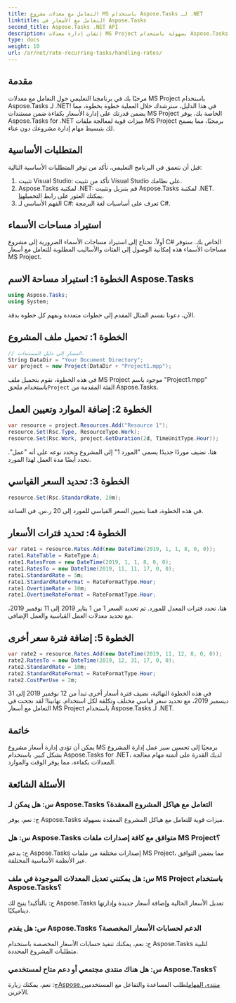 ```yaml
---
title: التعامل مع معدلات مشروع MS باستخدام Aspose.Tasks لـ .NET
linktitle: التعامل مع الأسعار في Aspose.Tasks
second_title: Aspose.Tasks .NET API
description: إتقان إدارة معدلات MS Project بسهولة باستخدام Aspose.Tasks لـ .NET. أتمتة المهام بكفاءة لسير عمل المشروع بشكل أكثر سلاسة.
type: docs
weight: 10
url: /ar/net/rate-recurring-tasks/handling-rates/
---
```

## مقدمة
مرحبًا بك في برنامجنا التعليمي حول التعامل مع معدلات MS Project باستخدام Aspose.Tasks لـ .NET! في هذا الدليل، سنرشدك خلال العملية خطوة بخطوة، مما يضمن قدرتك على إدارة الأسعار بكفاءة ضمن مستندات MS Project الخاصة بك. يوفر Aspose.Tasks for .NET ميزات قوية لمعالجة ملفات MS Project برمجيًا، مما يسمح لك بتبسيط مهام إدارة مشروعك دون عناء.
## المتطلبات الأساسية
قبل أن نتعمق في البرنامج التعليمي، تأكد من توفر المتطلبات الأساسية التالية:
1. تثبيت Visual Studio: تأكد من تثبيت Visual Studio على نظامك.
2.  Aspose.Tasks لمكتبة .NET: قم بتنزيل وتثبيت Aspose.Tasks لمكتبة .NET. يمكنك العثور على رابط التحميل[هنا](https://releases.aspose.com/tasks/net/).
3. الفهم الأساسي لـ C#: تعرف على أساسيات لغة البرمجة C#.
## استيراد مساحات الأسماء
أولاً، تحتاج إلى استيراد مساحات الأسماء الضرورية إلى مشروع C# الخاص بك. ستوفر مساحات الأسماء هذه إمكانية الوصول إلى الفئات والأساليب المطلوبة للتعامل مع أسعار MS Project.
## الخطوة 1: استيراد مساحة الاسم Aspose.Tasks
```csharp
using Aspose.Tasks;
using System;

```
الآن، دعونا نقسم المثال المقدم إلى خطوات متعددة ونفهم كل خطوة بدقة.
## الخطوة 1: تحميل ملف المشروع
```csharp
// المسار إلى دليل المستندات.
String DataDir = "Your Document Directory";
var project = new Project(DataDir + "Project1.mpp");
```
 في هذه الخطوة، نقوم بتحميل ملف MS Project موجود باسم "Project1.mpp" باستخدام ملحق`Project` الفئة المقدمة من Aspose.Tasks.
## الخطوة 2: إضافة الموارد وتعيين العمل
```csharp
var resource = project.Resources.Add("Resource 1");
resource.Set(Rsc.Type, ResourceType.Work);
resource.Set(Rsc.Work, project.GetDuration(2d, TimeUnitType.Hour));
```
هنا، نضيف موردًا جديدًا يسمى "المورد 1" إلى المشروع ونحدد نوعه على أنه "عمل". نحدد أيضًا مدة العمل لهذا المورد.
## الخطوة 3: تحديد السعر القياسي
```csharp
resource.Set(Rsc.StandardRate, 20m);
```
في هذه الخطوة، قمنا بتعيين السعر القياسي للمورد إلى 20 ر.س. في الساعة.
## الخطوة 4: تحديد فترات الأسعار
```csharp
var rate1 = resource.Rates.Add(new DateTime(2019, 1, 1, 8, 0, 0));
rate1.RateTable = RateType.A;
rate1.RatesFrom = new DateTime(2019, 1, 1, 8, 0, 0);
rate1.RatesTo = new DateTime(2019, 11, 11, 17, 0, 0);
rate1.StandardRate = 5m;
rate1.StandardRateFormat = RateFormatType.Hour;
rate1.OvertimeRate = 10m;
rate1.OvertimeRateFormat = RateFormatType.Hour;
```
هنا، نحدد فترات المعدل للمورد. تم تحديد السعر 1 من 1 يناير 2019 إلى 11 نوفمبر 2019، مع تحديد معدلات العمل القياسية والعمل الإضافي.
## الخطوة 5: إضافة فترة سعر أخرى
```csharp
var rate2 = resource.Rates.Add(new DateTime(2019, 11, 12, 8, 0, 0));
rate2.RatesTo = new DateTime(2019, 12, 31, 17, 0, 0);
rate2.StandardRate = 10m;
rate2.StandardRateFormat = RateFormatType.Hour;
rate2.CostPerUse = 2m;
```
في هذه الخطوة النهائية، نضيف فترة أسعار أخرى تبدأ من 12 نوفمبر 2019 إلى 31 ديسمبر 2019، مع تحديد سعر قياسي مختلف وتكلفة لكل استخدام.
تهانينا! لقد نجحت في التعامل مع أسعار MS Project باستخدام Aspose.Tasks لـ .NET.
## خاتمة
يمكن أن تؤدي إدارة أسعار مشروع MS برمجيًا إلى تحسين سير عمل إدارة المشروع بشكل كبير. باستخدام Aspose.Tasks for .NET، لديك القدرة على أتمتة مهام معالجة المعدلات بكفاءة، مما يوفر الوقت والموارد.
## الأسئلة الشائعة
### س: هل يمكن لـ Aspose.Tasks التعامل مع هياكل المشروع المعقدة؟
ج: نعم، يوفر Aspose.Tasks ميزات قوية للتعامل مع هياكل المشروع المعقدة بسهولة.
### س: هل Aspose.Tasks متوافق مع كافة إصدارات ملفات MS Project؟
ج: يدعم Aspose.Tasks إصدارات مختلفة من ملفات MS Project، مما يضمن التوافق عبر الأنظمة الأساسية المختلفة.
### س: هل يمكنني تعديل المعدلات الموجودة في ملف MS Project باستخدام Aspose.Tasks؟
ج: بالتأكيد! يتيح لك Aspose.Tasks تعديل الأسعار الحالية وإضافة أسعار جديدة وإدارتها ديناميكيًا.
### س: هل يقدم Aspose.Tasks الدعم لحسابات الأسعار المخصصة؟
ج: نعم، يمكنك تنفيذ حسابات الأسعار المخصصة باستخدام Aspose.Tasks لتلبية متطلبات المشروع المحددة.
### س: هل هناك منتدى مجتمعي أو دعم متاح لمستخدمي Aspose.Tasks؟
 ج: نعم، يمكنك زيارة[Aspose.منتدى المهام](https://forum.aspose.com/c/tasks/15)لطلب المساعدة والتفاعل مع المستخدمين الآخرين.